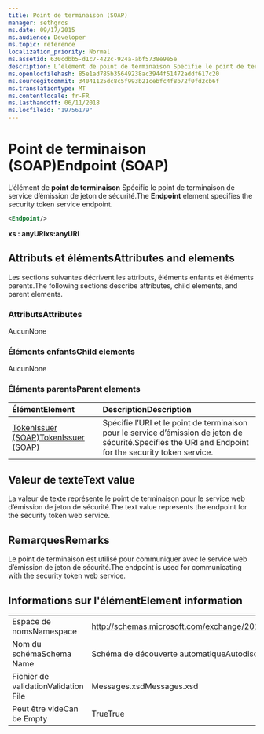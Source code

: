 ```yaml
---
title: Point de terminaison (SOAP)
manager: sethgros
ms.date: 09/17/2015
ms.audience: Developer
ms.topic: reference
localization_priority: Normal
ms.assetid: 630cdbb5-d1c7-422c-924a-abf5738e9e5e
description: L’élément de point de terminaison Spécifie le point de terminaison de service d’émission de jeton de sécurité.
ms.openlocfilehash: 85e1ad785b35649238ac3944f51472addf617c20
ms.sourcegitcommit: 34041125dc8c5f993b21cebfc4f8b72f0fd2cb6f
ms.translationtype: MT
ms.contentlocale: fr-FR
ms.lasthandoff: 06/11/2018
ms.locfileid: "19756179"
---
```

# <a name="endpoint-soap"></a><span data-ttu-id="9649a-103">Point de terminaison (SOAP)</span><span class="sxs-lookup"><span data-stu-id="9649a-103">Endpoint (SOAP)</span></span>

<span data-ttu-id="9649a-104">L’élément de **point de terminaison** Spécifie le point de terminaison de service d’émission de jeton de sécurité.</span><span class="sxs-lookup"><span data-stu-id="9649a-104">The **Endpoint** element specifies the security token service endpoint.</span></span> 
  
```XML
<Endpoint/>
```

 <span data-ttu-id="9649a-105">**xs : anyURI**</span><span class="sxs-lookup"><span data-stu-id="9649a-105">**xs:anyURI**</span></span>
## <a name="attributes-and-elements"></a><span data-ttu-id="9649a-106">Attributs et éléments</span><span class="sxs-lookup"><span data-stu-id="9649a-106">Attributes and elements</span></span>

<span data-ttu-id="9649a-107">Les sections suivantes décrivent les attributs, éléments enfants et éléments parents.</span><span class="sxs-lookup"><span data-stu-id="9649a-107">The following sections describe attributes, child elements, and parent elements.</span></span>
  
### <a name="attributes"></a><span data-ttu-id="9649a-108">Attributs</span><span class="sxs-lookup"><span data-stu-id="9649a-108">Attributes</span></span>

<span data-ttu-id="9649a-109">Aucun</span><span class="sxs-lookup"><span data-stu-id="9649a-109">None</span></span>
  
### <a name="child-elements"></a><span data-ttu-id="9649a-110">Éléments enfants</span><span class="sxs-lookup"><span data-stu-id="9649a-110">Child elements</span></span>

<span data-ttu-id="9649a-111">Aucun</span><span class="sxs-lookup"><span data-stu-id="9649a-111">None</span></span>
  
### <a name="parent-elements"></a><span data-ttu-id="9649a-112">Éléments parents</span><span class="sxs-lookup"><span data-stu-id="9649a-112">Parent elements</span></span>

|<span data-ttu-id="9649a-113">**Élément**</span><span class="sxs-lookup"><span data-stu-id="9649a-113">**Element**</span></span>|<span data-ttu-id="9649a-114">**Description**</span><span class="sxs-lookup"><span data-stu-id="9649a-114">**Description**</span></span>|
|:-----|:-----|
|[<span data-ttu-id="9649a-115">TokenIssuer (SOAP)</span><span class="sxs-lookup"><span data-stu-id="9649a-115">TokenIssuer (SOAP)</span></span>](tokenissuer-soap.md) <br/> |<span data-ttu-id="9649a-116">Spécifie l’URI et le point de terminaison pour le service d’émission de jeton de sécurité.</span><span class="sxs-lookup"><span data-stu-id="9649a-116">Specifies the URI and Endpoint for the security token service.</span></span>  <br/> |
   
## <a name="text-value"></a><span data-ttu-id="9649a-117">Valeur de texte</span><span class="sxs-lookup"><span data-stu-id="9649a-117">Text value</span></span>

<span data-ttu-id="9649a-118">La valeur de texte représente le point de terminaison pour le service web d’émission de jeton de sécurité.</span><span class="sxs-lookup"><span data-stu-id="9649a-118">The text value represents the endpoint for the security token web service.</span></span>
  
## <a name="remarks"></a><span data-ttu-id="9649a-119">Remarques</span><span class="sxs-lookup"><span data-stu-id="9649a-119">Remarks</span></span>

<span data-ttu-id="9649a-120">Le point de terminaison est utilisé pour communiquer avec le service web d’émission de jeton de sécurité.</span><span class="sxs-lookup"><span data-stu-id="9649a-120">The endpoint is used for communicating with the security token web service.</span></span>
  
## <a name="element-information"></a><span data-ttu-id="9649a-121">Informations sur l'élément</span><span class="sxs-lookup"><span data-stu-id="9649a-121">Element information</span></span>

|||
|:-----|:-----|
|<span data-ttu-id="9649a-122">Espace de noms</span><span class="sxs-lookup"><span data-stu-id="9649a-122">Namespace</span></span>  <br/> |http://schemas.microsoft.com/exchange/2010/Autodiscover  <br/> |
|<span data-ttu-id="9649a-123">Nom du schéma</span><span class="sxs-lookup"><span data-stu-id="9649a-123">Schema Name</span></span>  <br/> |<span data-ttu-id="9649a-124">Schéma de découverte automatique</span><span class="sxs-lookup"><span data-stu-id="9649a-124">Autodiscover schema</span></span>  <br/> |
|<span data-ttu-id="9649a-125">Fichier de validation</span><span class="sxs-lookup"><span data-stu-id="9649a-125">Validation File</span></span>  <br/> |<span data-ttu-id="9649a-126">Messages.xsd</span><span class="sxs-lookup"><span data-stu-id="9649a-126">Messages.xsd</span></span>  <br/> |
|<span data-ttu-id="9649a-127">Peut être vide</span><span class="sxs-lookup"><span data-stu-id="9649a-127">Can be Empty</span></span>  <br/> |<span data-ttu-id="9649a-128">True</span><span class="sxs-lookup"><span data-stu-id="9649a-128">True</span></span>  <br/> |
   

